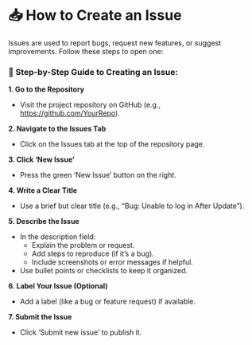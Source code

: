 # 📥 How to Create an Issue

Issues are used to report bugs, request new features, or suggest improvements. Follow these steps to open one:


### 🚶 Step-by-Step Guide to Creating an Issue:
**1. Go to the Repository**
- Visit the project repository on GitHub (e.g., https://github.com/YourRepo).

**2. Navigate to the Issues Tab**
- Click on the Issues tab at the top of the repository page.

**3. Click ‘New Issue’**
- Press the green ‘New Issue’ button on the right.

**4. Write a Clear Title**
- Use a brief but clear title (e.g., “Bug: Unable to log in After Update”).

**5. Describe the Issue**
- In the description field:
  - Explain the problem or request.
  - Add steps to reproduce (if it’s a bug).
  - Include screenshots or error messages if helpful.
- Use bullet points or checklists to keep it organized.

**6. Label Your Issue (Optional)**
- Add a label (like a bug or feature request) if available.

**7. Submit the Issue**
- Click ‘Submit new issue’ to publish it.

